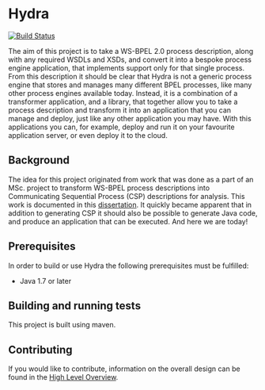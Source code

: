 # Hydra

[![Build Status](https://travis-ci.org/pradine/hydra.svg?branch=master)](https://travis-ci.org/pradine/hydra)

The aim of this project is to take a WS-BPEL 2.0 process description, along with any required WSDLs and XSDs, and convert it into a bespoke process engine application, that implements support only for that single process. From this description it should be clear that Hydra is not a generic process engine that stores and manages many different BPEL processes, like many other process engines available today. Instead, it is a combination of a transformer application, and a library, that together allow you to take a process description and transform it into an application that you can manage and deploy, just like any other application you may have. With this applications you can, for example, deploy and run it on your favourite application server, or even deploy it to the cloud.

## Background

The idea for this project originated from work that was done as a part of an MSc. project to transform WS-BPEL process descriptions into Communicating Sequential Process (CSP) descriptions for analysis. This work is documented in this [dissertation](https://drive.google.com/open?id=0B6e1QBk_n2I4QTZ3d0ZaVUFFVGs&authuser=0). It quickly became apparent that in addition to generating CSP it should also be possible to generate Java code, and produce an application that
can be executed. And here we are today!

## Prerequisites

In order to build or use Hydra the following prerequisites must be fulfilled:

* Java 1.7 or later

## Building and running tests

This project is built using maven.

## Contributing

If you would like to contribute, information on the overall design can be found in the [High Level Overview](docs/high-level-overview.md).
